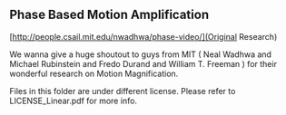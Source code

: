 ## Phase Based Motion Amplification
[http://people.csail.mit.edu/nwadhwa/phase-video/](Original Research)

We wanna give a huge shoutout to guys from MIT ( Neal Wadhwa and Michael Rubinstein and Fredo Durand and William T. Freeman )
for their wonderful research on Motion Magnification.

Files in this folder are under different license.
Please refer to LICENSE_Linear.pdf for more info.
